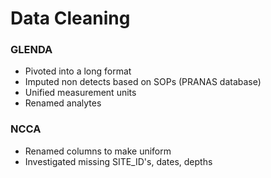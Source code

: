 # Data Cleaning 

### GLENDA
- Pivoted into a long format
- Imputed non detects based on SOPs (PRANAS database)
- Unified measurement units
- Renamed analytes 

### NCCA
- Renamed columns to make uniform
- Investigated missing SITE_ID's, dates, depths
